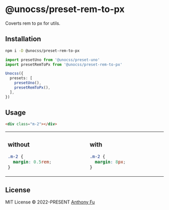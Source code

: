 # @unocss/preset-rem-to-px

Coverts rem to px for utils.

## Installation

```bash
npm i -D @unocss/preset-rem-to-px
```

```ts
import presetUno from '@unocss/preset-uno'
import presetRemToPx from '@unocss/preset-rem-to-px'

Unocss({
  presets: [
    presetUno(),
    presetRemToPx(),
  ],
})
```

## Usage

```html
<div class="m-2"></div>
```

<table><tr><td width="500px" valign="top">

### without

```css
.m-2 {
  margin: 0.5rem;
}
```

</td><td width="500px" valign="top">

### with

```css
.m-2 {
  margin: 8px;
}
```

</td></tr></table>

## License

MIT License &copy; 2022-PRESENT [Anthony Fu](https://github.com/antfu)
